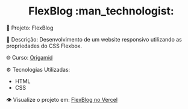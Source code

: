 <h1 align="center">FlexBlog :man_technologist:</h1>

🚀 Projeto: FlexBlog

📂 Descrição: Desenvolvimento de um website responsivo utilizando as propriedades do CSS Flexbox.

🌐 Curso: [Origamid](https://www.origamid.com/)

⚙️ Tecnologias Utilizadas:
   - HTML
   - CSS

👁️ Visualize o projeto em: [FlexBlog no Vercel](https://flexblog-wg.vercel.app/)
